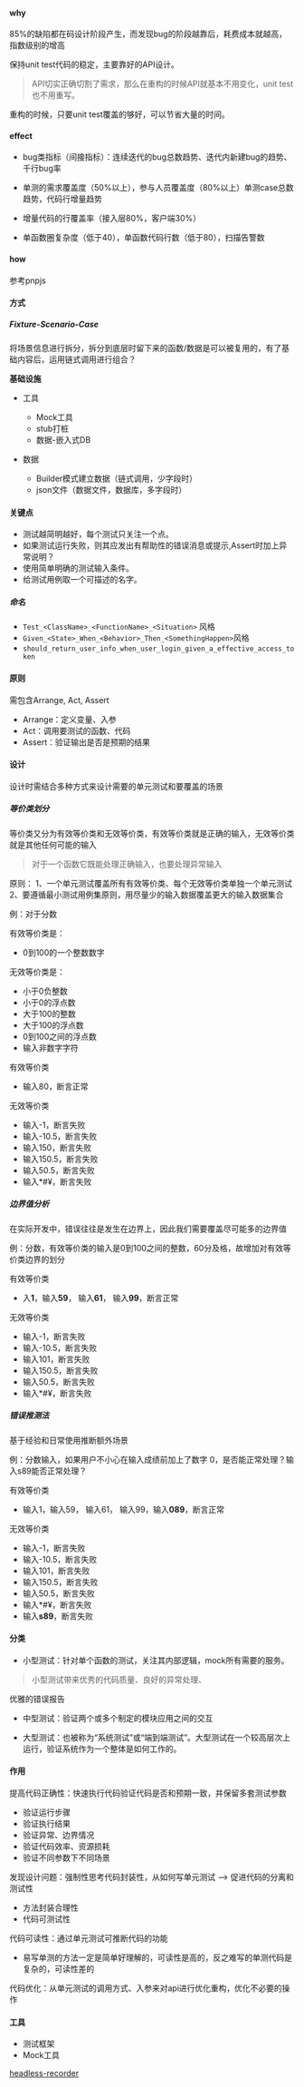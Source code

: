 #### why

85%的缺陷都在码设计阶段产生，而发现bug的阶段越靠后，耗费成本就越高，指数级别的增高



保持unit test代码的稳定，主要靠好的API设计。

> API切实正确切割了需求，那么在重构的时候API就基本不用变化，unit test也不用重写。



重构的时候，只要unit test覆盖的够好，可以节省大量的时间。

#### effect

- bug类指标（间接指标）：连续迭代的bug总数趋势、迭代内新建bug的趋势、千行bug率

- 单测的需求覆盖度（50%以上），参与人员覆盖度（80%以上）单测case总数趋势，代码行增量趋势

- 增量代码的行覆盖率（接入层80%，客户端30%）

- 单函数圈复杂度（低于40），单函数代码行数（低于80），扫描告警数



#### how

参考pnpjs



#### 方式

##### Fixture-Scenario-Case

将场景信息进行拆分，拆分到底层时留下来的函数/数据是可以被复用的，有了基础内容后，运用链式调用进行组合？

**基础设施**

- 工具
  - Mock工具
  - stub打桩
  - 数据-嵌入式DB

- 数据
  - Builder模式建立数据（链式调用，少字段时）
  - json文件（数据文件，数据库，多字段时）



#### 关键点

- 测试越简明越好，每个测试只关注一个点。
- 如果测试运行失败，则其应发出有帮助性的错误消息或提示,Assert时加上异常说明？
- 使用简单明确的测试输入条件。
- 给测试用例取一个可描述的名字。

##### 命名

- `Test_<ClassName>_<FunctionName>_<Situation>` 风格
- `Given_<State>_When_<Behavior>_Then_<SomethingHappen>`风格
- `should_return_user_info_when_user_login_given_a_effective_access_token`

#### 原则

需包含Arrange, Act, Assert

- Arrange：定义变量、入参
- Act：调用要测试的函数、代码
- Assert：验证输出是否是预期的结果



#### 设计

设计时需结合多种方式来设计需要的单元测试和要覆盖的场景



##### **等价类划分**

等价类又分为有效等价类和无效等价类，有效等价类就是正确的输入，无效等价类就是其他任何可能的输入
> 对于一个函数它既能处理正确输入，也要处理异常输入

原则：
1、一个单元测试覆盖所有有效等价类、每个无效等价类单独一个单元测试
2、要遵循最小测试用例集原则，用尽量少的输入数据覆盖更大的输入数据集合

例：对于分数

有效等价类是：

- 0到100的一个整数数字

无效等价类是：

- 小于0负整数
- 小于0的浮点数
- 大于100的整数
- 大于100的浮点数
- 0到100之间的浮点数
- 输入非数字字符

有效等价类

- 输入80，断言正常

无效等价类

- 输入-1，断言失败
- 输入-10.5，断言失败
- 输入150，断言失败
- 输入150.5，断言失败
- 输入50.5，断言失败
- 输入*#¥，断言失败

##### **边界值分析**

在实际开发中，错误往往是发生在边界上，因此我们需要覆盖尽可能多的边界值

例：分数，有效等价类的输入是0到100之间的整数，60分及格，故增加对有效等价类边界的划分

有效等价类

- 入**1**，输入**59**， 输入**61**， 输入**99**，断言正常

无效等价类

- 输入-1，断言失败
- 输入-10.5，断言失败
- 输入101，断言失败
- 输入150.5，断言失败
- 输入50.5，断言失败
- 输入*#¥，断言失败

##### **错误推测法**

基于经验和日常使用推断额外场景

例：分数输入，如果用户不小心在输入成绩前加上了数字 0，是否能正常处理？输入s89能否正常处理？

有效等价类

- 输入1，输入59， 输入61， 输入99，输入**089**，断言正常

无效等价类

- 输入-1，断言失败
- 输入-10.5，断言失败
- 输入101，断言失败
- 输入150.5，断言失败
- 输入50.5，断言失败
- 输入*#¥，断言失败
- 输入**s89**，断言失败


#### 分类

- 小型测试：针对单个函数的测试，关注其内部逻辑，mock所有需要的服务。

> 小型测试带来优秀的代码质量、良好的异常处理、

优雅的错误报告

- 中型测试：验证两个或多个制定的模块应用之间的交互

- 大型测试：也被称为“系统测试”或“端到端测试”。大型测试在一个较高层次上运行，验证系统作为一个整体是如何工作的。



#### 作用

提高代码正确性：快速执行代码验证代码是否和预期一致，并保留多套测试参数
- 验证运行步骤
- 验证执行结果
- 验证异常、边界情况
- 验证代码效率、资源损耗
- 验证不同参数下不同场景

发现设计问题：强制性思考代码封装性，从如何写单元测试 --> 促进代码的分离和测试性
- 方法封装合理性
- 代码可测试性

代码可读性：通过单元测试可推断代码的功能
- 易写单测的方法一定是简单好理解的，可读性是高的，反之难写的单测代码是复杂的，可读性差的

代码优化：从单元测试的调用方式、入参来对api进行优化重构，优化不必要的操作

#### 工具

- 测试框架
- Mock工具

[headless-recorder](https://github.com/checkly/headless-recorder)